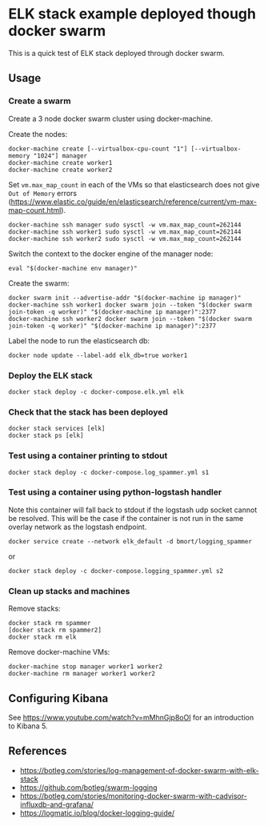 # ELK stack example deployed though docker swarm

This is a quick test of ELK stack deployed through docker swarm.

## Usage

### Create a swarm

Create a 3 node docker swarm cluster using docker-machine.

Create the nodes:

```shell
docker-machine create [--virtualbox-cpu-count "1"] [--virtualbox-memory "1024"] manager
docker-machine create worker1
docker-machine create worker2
```

Set `vm.max_map_count` in each of the VMs so that elasticsearch does not give 
`Out of Memory` errors (<https://www.elastic.co/guide/en/elasticsearch/reference/current/vm-max-map-count.html>).


```shell
docker-machine ssh manager sudo sysctl -w vm.max_map_count=262144
docker-machine ssh worker1 sudo sysctl -w vm.max_map_count=262144
docker-machine ssh worker2 sudo sysctl -w vm.max_map_count=262144
```

Switch the context to the docker engine of the manager node:

```shell
eval "$(docker-machine env manager)"
```

Create the swarm:

```shell
docker swarm init --advertise-addr "$(docker-machine ip manager)"
docker-machine ssh worker1 docker swarm join --token "$(docker swarm join-token -q worker)" "$(docker-machine ip manager)":2377
docker-machine ssh worker2 docker swarm join --token "$(docker swarm join-token -q worker)" "$(docker-machine ip manager)":2377
```

Label the node to run the elasticsearch db:

```shell
docker node update --label-add elk_db=true worker1
```

### Deploy the ELK stack

```shell
docker stack deploy -c docker-compose.elk.yml elk
```

### Check that the stack has been deployed

```shell
docker stack services [elk]
docker stack ps [elk]
```

### Test using a container printing to stdout

```shell
docker stack deploy -c docker-compose.log_spammer.yml s1
```

### Test using a container using python-logstash handler

Note this container will fall back to stdout if the logstash udp socket cannot
be resolved. This will be the case if the container is not run in the same
overlay network as the logstash endpoint.

```shell
docker service create --network elk_default -d bmort/logging_spammer
```

or 

```shell
docker stack deploy -c docker-compose.logging_spammer.yml s2
```

### Clean up stacks and machines

Remove stacks:

```shell
docker stack rm spammer
[docker stack rm spammer2]
docker stack rm elk
```

Remove docker-machine VMs:

```shell
docker-machine stop manager worker1 worker2
docker-machine rm manager worker1 worker2
```

## Configuring Kibana

See <https://www.youtube.com/watch?v=mMhnGjp8oOI> for an introduction to
Kibana 5.

## References

- <https://botleg.com/stories/log-management-of-docker-swarm-with-elk-stack>
- <https://github.com/botleg/swarm-logging>
- <https://botleg.com/stories/monitoring-docker-swarm-with-cadvisor-influxdb-and-grafana/>
- <https://logmatic.io/blog/docker-logging-guide/>
